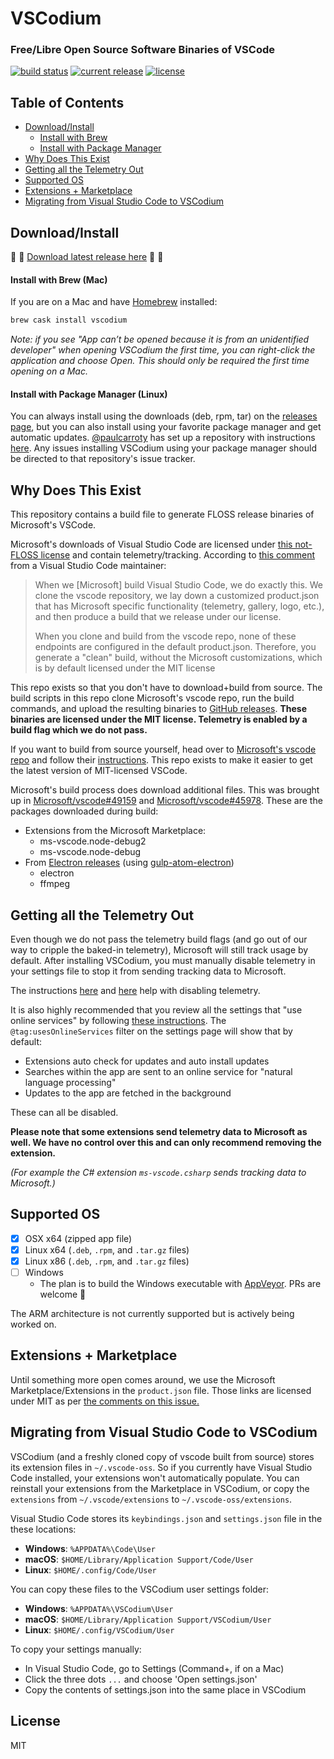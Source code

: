 # VSCodium

### Free/Libre Open Source Software Binaries of VSCode
[![build status](https://travis-ci.com/VSCodium/vscodium.svg?branch=master)](https://travis-ci.com/VSCodium/vscodium) 
[![current release](https://img.shields.io/github/release/vscodium/vscodium.svg)](https://github.com/vscodium/vscodium/releases)
[![license](https://img.shields.io/github/license/VSCodium/vscodium.svg)](https://github.com/VSCodium/vscodium/blob/master/LICENSE)

## Table of Contents
- [Download/Install](#download-install)
  - [Install with Brew](#install-with-brew)
  - [Install with Package Manager](#install-with-package-manager)
- [Why Does This Exist](#why)
- [Getting all the Telemetry Out](#disable-telemetry)
- [Supported OS](#supported-os)
- [Extensions + Marketplace](#extensions-marketplace)
- [Migrating from Visual Studio Code to VSCodium](#migrating)

## <a id="download-install"></a>Download/Install
:tada: :tada: [Download latest release here](https://github.com/VSCodium/vscodium/releases) :tada: :tada:

#### <a id="install-with-brew"></a>Install with Brew (Mac)
If you are on a Mac and have [Homebrew](https://brew.sh/) installed:
```bash
brew cask install vscodium
```

_Note: if you see "App can’t be opened because it is from an unidentified developer" when opening VSCodium the first time, you can right-click the application and choose Open. This should only be required the first time opening on a Mac._

#### <a id="install-with-package-manager"></a>Install with Package Manager (Linux)
You can always install using the downloads (deb, rpm, tar) on the [releases page](https://github.com/VSCodium/vscodium/releases), but you can also install using your favorite package manager and get automatic updates. [@paulcarroty](https://github.com/paulcarroty) has set up a repository with instructions [here](https://gitlab.com/paulcarroty/vscodium-deb-rpm-repo). Any issues installing VSCodium using your package manager should be directed to that repository's issue tracker. 

## <a id="why"></a>Why Does This Exist
This repository contains a build file to generate FLOSS release binaries of Microsoft's VSCode.

Microsoft's downloads of Visual Studio Code are licensed under [this not-FLOSS license](https://code.visualstudio.com/license) and contain telemetry/tracking. According to [this comment](https://github.com/Microsoft/vscode/issues/60#issuecomment-161792005) from a Visual Studio Code maintainer: 

> When we [Microsoft] build Visual Studio Code, we do exactly this. We clone the vscode repository, we lay down a customized product.json that has Microsoft specific functionality (telemetry, gallery, logo, etc.), and then produce a build that we release under our license.
> 
> When you clone and build from the vscode repo, none of these endpoints are configured in the default product.json. Therefore, you generate a "clean" build, without the Microsoft customizations, which is by default licensed under the MIT license

This repo exists so that you don't have to download+build from source. The build scripts in this repo clone Microsoft's vscode repo, run the build commands, and upload the resulting binaries to [GitHub releases](https://github.com/VSCodium/vscodium/releases). __These binaries are licensed under the MIT license. Telemetry is enabled by a build flag which we do not pass.__

If you want to build from source yourself, head over to [Microsoft's vscode repo](https://github.com/Microsoft/vscode) and follow their [instructions](https://github.com/Microsoft/vscode/wiki/How-to-Contribute#build-and-run). This repo exists to make it easier to get the latest version of MIT-licensed VSCode.

Microsoft's build process does download additional files. This was brought up in [Microsoft/vscode#49159](https://github.com/Microsoft/vscode/issues/49159) and [Microsoft/vscode#45978](https://github.com/Microsoft/vscode/issues/45978). These are the packages downloaded during build:

- Extensions from the Microsoft Marketplace:
  - ms-vscode.node-debug2
  - ms-vscode.node-debug
- From [Electron releases](https://github.com/electron/electron/releases) (using [gulp-atom-electron](https://github.com/joaomoreno/gulp-atom-electron))
  - electron
  - ffmpeg

## <a id="disable-telemetry"></a>Getting all the Telemetry Out
Even though we do not pass the telemetry build flags (and go out of our way to cripple the baked-in telemetry), Microsoft will still track usage by default. After installing VSCodium, you must manually disable telemetry in your settings file to stop it from sending tracking data to Microsoft. 

The instructions [here](https://code.visualstudio.com/docs/supporting/faq#_how-to-disable-telemetry-reporting) and [here](https://code.visualstudio.com/docs/supporting/faq#_how-to-disable-crash-reporting) help with disabling telemetry. 

It is also highly recommended that you review all the settings that "use online services" by following [these instructions](https://code.visualstudio.com/docs/supporting/faq#_managing-online-services). The `@tag:usesOnlineServices` filter on the settings page will show that by default:
- Extensions auto check for updates and auto install updates
- Searches within the app are sent to an online service for "natural language processing"
- Updates to the app are fetched in the background

These can all be disabled.

__Please note that some extensions send telemetry data to Microsoft as well. We have no control over this and can only recommend removing the extension.__

_(For example the C# extension `ms-vscode.csharp` sends tracking data to Microsoft.)_

## <a id="supported-os"></a>Supported OS
- [x] OSX x64 (zipped app file)
- [x] Linux x64 (`.deb`, `.rpm`, and `.tar.gz` files)
- [x] Linux x86 (`.deb`, `.rpm`, and `.tar.gz` files)
- [ ] Windows
  - The plan is to build the Windows executable with [AppVeyor](https://appveyor.com). PRs are welcome :blue_heart:
  
The ARM architecture is not currently supported but is actively being worked on.

## <a id="extensions-marketplace"></a>Extensions + Marketplace
Until something more open comes around, we use the Microsoft Marketplace/Extensions in the `product.json` file. Those links are licensed under MIT as per [the comments on this issue.](https://github.com/Microsoft/vscode/issues/31168#issuecomment-317319063)

## <a id="migrating"></a>Migrating from Visual Studio Code to VSCodium
VSCodium (and a freshly cloned copy of vscode built from source) stores its extension files in `~/.vscode-oss`. So if you currently have Visual Studio Code installed, your extensions won't automatically populate. You can reinstall your extensions from the Marketplace in VSCodium, or copy the `extensions` from `~/.vscode/extensions` to `~/.vscode-oss/extensions`.

Visual Studio Code stores its `keybindings.json` and `settings.json` file in the these locations:
- __Windows__: `%APPDATA%\Code\User`
- __macOS__: `$HOME/Library/Application Support/Code/User`
- __Linux__: `$HOME/.config/Code/User`

You can copy these files to the VSCodium user settings folder:
- __Windows__: `%APPDATA%\VSCodium\User`
- __macOS__: `$HOME/Library/Application Support/VSCodium/User`
- __Linux__: `$HOME/.config/VSCodium/User`

To copy your settings manually:
- In Visual Studio Code, go to Settings (Command+, if on a Mac)
- Click the three dots `...` and choose 'Open settings.json'
- Copy the contents of settings.json into the same place in VSCodium

## <a id="license"></a>License
MIT

